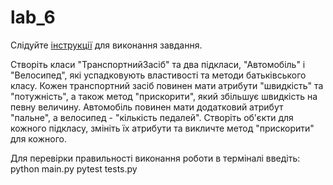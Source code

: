 # lab_6
Слідуйте [інструкції](https://docs.google.com/document/d/1jHZogGJMYTCvN9Sp9LHqofXA2w5t9sGsEdBk-f5Cjwk/edit?usp=sharing) для виконання завдання.

Створіть класи "ТранспортнийЗасіб" та два підкласи, "Автомобіль" і "Велосипед", які успадковують властивості та методи батьківського класу.
Кожен транспортний засіб повинен мати атрибути "швидкість" та "потужність", а також метод "прискорити", який збільшує швидкість на певну величину. Автомобіль повинен мати додатковий атрибут "пальне", а велосипед - "кількість педалей". Створіть об'єкти для кожного підкласу, змініть їх атрибути та викличте метод "прискорити" для кожного.
 
Для перевірки правильності виконання роботи в терміналі введіть:
python main.py
pytest tests.py

